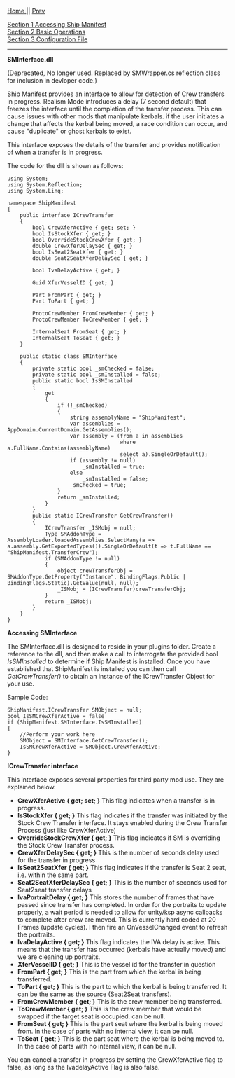 [Home ](https://github.com/PapaJoesSoup/ShipManifest/wiki)|| [Prev ](https://github.com/PapaJoesSoup/ShipManifest/wiki/3.0-Configuration-File)

[Section 1 Accessing Ship Manifest](https://github.com/PapaJoesSoup/ShipManifest/wiki/1.0-Accessing-Ship-Manifest)  
[Section 2 Basic Operations](https://github.com/PapaJoesSoup/ShipManifest/wiki/2.0---Basic-Operation)  
[Section 3 Configuration File](https://github.com/PapaJoesSoup/ShipManifest/wiki/3.0-Configuration-File)  
***

**SMInterface.dll**  

(Deprecated, No longer used.  Replaced by SMWrapper.cs reflection class for inclusion in devloper code.)

Ship Manifest provides an interface to allow for detection of Crew transfers in progress.  Realism Mode introduces a delay (7 second default) that freezes the interface until the completion of the transfer process.  This can cause issues with other mods that manipulate kerbals.  if the user initiates a change that affects the kerbal being moved, a race condition can occur, and cause "duplicate" or ghost kerbals to exist.

This interface exposes the details of the transfer and provides notification of when a transfer is in progress.

The code for the dll is shown as follows:

    using System;
    using System.Reflection;
    using System.Linq;

    namespace ShipManifest
    {
        public interface ICrewTransfer
        {
            bool CrewXferActive { get; set; }
            bool IsStockXfer { get; }
            bool OverrideStockCrewXfer { get; }
            double CrewXferDelaySec { get; }
            bool IsSeat2SeatXfer { get; }
            double Seat2SeatXferDelaySec { get; }

            bool IvaDelayActive { get; }

            Guid XferVesselID { get; }

            Part FromPart { get; }
            Part ToPart { get; }

            ProtoCrewMember FromCrewMember { get; }
            ProtoCrewMember ToCrewMember { get; }

            InternalSeat FromSeat { get; }
            InternalSeat ToSeat { get; }
        }

        public static class SMInterface
        {
            private static bool _smChecked = false;
            private static bool _smInstalled = false;
            public static bool IsSMInstalled
            {
                get
                {
                    if (!_smChecked)
                    {
                        string assemblyName = "ShipManifest";
                        var assemblies = AppDomain.CurrentDomain.GetAssemblies();
                        var assembly = (from a in assemblies
                                        where a.FullName.Contains(assemblyName)
                                        select a).SingleOrDefault();
                        if (assembly != null)
                            _smInstalled = true;
                        else
                            _smInstalled = false;
                        _smChecked = true;
                    }
                    return _smInstalled;
                }
            }
            public static ICrewTransfer GetCrewTransfer()
            {
                ICrewTransfer _ISMobj = null;
                Type SMAddonType = AssemblyLoader.loadedAssemblies.SelectMany(a => a.assembly.GetExportedTypes()).SingleOrDefault(t => t.FullName == "ShipManifest.TransferCrew");
                if (SMAddonType != null)
                {
                    object crewTransferObj = SMAddonType.GetProperty("Instance", BindingFlags.Public | BindingFlags.Static).GetValue(null, null);
                    _ISMobj = (ICrewTransfer)crewTransferObj;
                }
                return _ISMobj;
            }
        }
    }

**Accessing SMInterface**

The SMInterface.dll is designed to reside in your plugins folder.  Create a reference to the dll, and then make a call to interrogate the provided bool _IsSMInstalled_ to determine if Ship Manifest is installed.  Once you have established that ShipManifest is installed you can then call _GetCrewTransfer()_ to obtain an instance of the ICrewTransfer Object for your use.

Sample Code:

    ShipManifest.ICrewTransfer SMObject = null;
    bool IsSMCrewXferActive = false
    if (ShipManifest.SMInterface.IsSMInstalled)
    {
        //Perform your work here
        SMObject = SMInterface.GetCrewTransfer();
        IsSMCrewXferActive = SMObject.CrewXferActive;
    }


**ICrewTransfer interface**

This interface exposes several properties for third party mod use.  They are explained below.

* **CrewXferActive { get; set; }**  This flag indicates when a transfer is in progress.
* **IsStockXfer { get; }**  This flag indicates if the transfer was initiated by the Stock Crew Transfer interface.  It stays enabled during the Crew Transfer Process (just like CrewXferActive)
* **OverrideStockCrewXfer { get; }**  This flag indicates if SM is overriding the Stock Crew Transfer process.
* **CrewXferDelaySec { get; }**  This is the number of seconds delay used for the transfer in progress
* **IsSeat2SeatXfer { get; }**  This flag indicates if the transfer is Seat 2 seat, i.e. within the same part.
* **Seat2SeatXferDelaySec { get; }**  This is the number of seconds used for Seat2seat transfer delays
* **IvaPortraitDelay { get; }**  This stores the number of frames that have passed since transfer has completed.  In order for the portraits to update properly, a wait period is needed to allow for unity/ksp async callbacks to complete after crew are moved.  This is currently hard coded at 20 Frames (update cycles).  I then fire an OnVesselChanged event to refresh the portraits.  
* **IvaDelayActive { get; }**  This flag indicates the IVA delay is active.  This means that the transfer has occurred (kerbals have actually moved) and we are cleaning up portraits.
* **XferVesselID { get; }**  This is the vessel id for the transfer in question
* **FromPart { get; }**  This is the part from which the kerbal is being transferred.
* **ToPart { get; }**  This is the part to which the kerbal is being transferred.  It can be the same as the source (Seat2Seat transfers).
* **FromCrewMember { get; }**  This is the crew member being transferred.
* **ToCrewMember { get; }**  This is the crew member that would be swapped if the target seat is occupied.  can be null.
* **FromSeat { get; }**  This is the part seat where the kerbal is being moved from.  In the case of parts with no internal view, it can be null.
* **ToSeat { get; }**  This is the part seat where the kerbal is being moved to.  In the case of parts with no internal view, it can be null.

You can cancel a transfer in progress by setting the CrewXferActive flag to false, as long as the IvadelayActive Flag is also false.